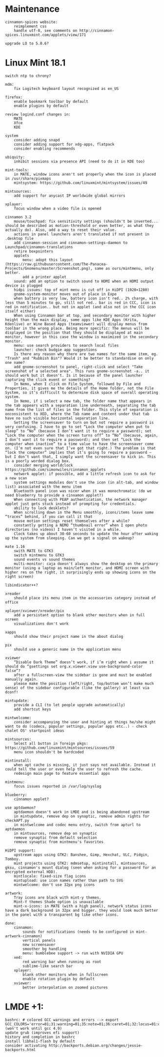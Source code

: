 
Maintenance
===========

    cinnamon-spices website:
        reimplement css
        handle utf-8, see comments on http://cinnamon-spices.linuxmint.com/applets/view/171

    upgrade LO to 5.0.6?

Linux Mint 18.1
===============

    switch ntp to chrony?

    mdm:
        fix Logitech keyboard layout recognized as en_US

    firefox:
        enable bookmark toolbar by default
        enable plugins by default

    review logind.conf changes in:
        MATE
        Xfce
        KDE

    system
        consider adding snapd
        consider adding support for xdg-apps, flatpack
        consider enabling recommends

    ubiquity:
        inhibit sessions via presence API (need to do it in KDE too)

    mint-tools:
        in MATE, window icons aren't set properly when the icon is placed in /usr/share/pixmaps
        mintsystem: https://github.com/linuxmint/mintsystem/issues/49

    mintsources:
        add support for anycast IP worldwide global mirrors

    xplayer:
        focus window when a video file is opened

    cinnamon 3.2
        mouse/touchpad: fix sensitivity settings (shouldn't be inverted... should be described as motion-threshold or even better, as what they actually do). Also, add a way to reset their value.
        actions in panel launchers aren't translated if not present in .desktop file
        add cinnamon-session and cinnamon-settings-daemon to Launchpad/cinnamon-translations
        retire boxpointers
        applets
            menu: adopt this layout (https://raw.githubusercontent.com/The-Panacea-Projects/Gnomenu/master/Screenshot.png), same as ours/mintmenu, only better.
            add a printer applet
        sound: add an option to switch sound to HDMI when an HDMI output device is plugged
        hidpi issues: top of mint menu is cut off in HiDPI (1920×1280)
        gnome-system-monitor moves out of place in Expo
        when battery is very low, battery icon isn't red.. 2% charge, with less than 5 minutes to go, still not red.. bar is red in CCC, icon is red in notification.. but not in applet (and also not in the CCC icon itself either)
        When using Cinnamon bar at top, and secondary monitor with higher height than the main display, some apps like KDE Apps (Krita, Kdenlive) or Wine Based Apps (teamviewer) will display menus from toolbar in the wrong place. Being more specific: The menus will be displayed in the position that they should be displayed at main monitor, however in this case the window is maximized in the secondary monitor.
        menu: use search providers to search local files
        launcher: check budgie app suggestions
        Is there any reason why there are two names for the same item, eg. "Trash" and "Rubbish Bin"? Would it be better to standardise on only one name?
        add gnome-screenshot to panel, right-click and select "Take screenshot of a selected area". This runs gnome-screenshot -a.. it should work but it doesn't. Is it because of the panel launcher capturing the click event or something?
        In Nemo, when I click on File System, followed by File and Properties, it gives me the details of the Home folder, not the File System, so it’s difficult to determine disk space of overall operating system. 
        In Nemo, if i select a new tab, the folder name that appears in the tab appears with a separation line underneath, separating the tab name from the list of files in the folder. This style of separation is onconsistent to XED, where the Tab name and content under that tab have no such visible horizontal separation line.
        Setting the screensaver to turn on but not require a password is very confusing. I have to go to set “Lock the computer when put to sleep” to “No” (because I don’t want it to require a password); set “Lock the computer when the screen turns off” to “No” (because, again, I don’t want it to require a password); and then set “Lock the computer when inactive” to a time value to have the screensaver come on. (I’m not even sure that I’ve got that right.) The problem is that “lock the computer” implies that it’s going to require a password — but I don’t want that, I simply want the screensaver to kick in. This is a poorly worded dialog box.
        consider merging worldclock https://github.com/simonwiles/cinnamon_applets
        network applet: if possible, add a little refresh icon to ask for a new scan
        system settings modules don't use the icon (in alt-tab, and window list) associated with the menu item
        Bluetooth panel icon was nicer when it was monochromatic (do we need blueberry to provide a cinnamon applet?)
        When connecting with PEAP authentication, the network manager applet just gets stuck instead of prompting for credentials.
        ability to lock desklets?
        When scrolling down in the Menu smoothly, icons/items leave some “traces” behind, if you can call it that
        mouse motion settings reset themselves after a while?
        constantly getting a NEMO “thumbnail error” when I open photo directories (no videos) I haven’t visited in a while.
        Clock takes up about 30-60 seconds to update the hour after waking up the system from sleeping. Can we get a signal on wakeup?

    mate 1.16
        swith MATE to GTK3
        switch mintmenu to GTK3
        sound events vs sound themes
        multi-monitor: caja doesn't always show the desktop on the primary monitor (using a laptop as main/left monitor, and HDMI screen with higher res on the right, it surprisingly ends up showing icons on the right screen)

    libindicator++?

    xreader
        should place its menu item in the accessories category instead of office

    xplayer/xviewer/xreader/pix
        add a persistant option to blank other monitors when in full screen
        visualizations don't work

    xapps
        should show their project name in the about dialog

    pix
        should use a generic name in the application menu

    xviewer
        “Disable Dark Theme” doesn’t work, if i’m right when i assume it should do “gsettings set org.x.viewer.view use-background-color false”?
        after a fullscreen-view the sidebar is gone and must be enabled manually again.
        please make the position (left/right, top/bottom won’t make much sense) of the sidebar configurable (like the gallery) at least via dconf!

    mintupdate:
        provide a CLI (to let people upgrade automatically)
        add shortcut keys

    mintwelcome:
        consider accompanying the user and hinting at things he/she might want to do (codecs, popular settings, popular apps etc..) - check chalet OS' startpoint ideas

    mintsources:
        Select all button in foreign pkgs: https://github.com/linuxmint/mintsources/issues/59
        menu icon shouldn't be hardcoded

    mintinstall:
        when apt cache is missing, it just says not available. Instead it could tell the user or even help the user to refresh the cache.
        redesign main page to feature essential apps

    mintmenu:
        focus issues reported in /var/log/syslog

    blueberry:
        cinnamon applet?

    use aptdaemon?
        aptdaemon doesn't work in LMDE and is being abandoned upstream
        in mintupdate, remove dep on synaptic, remove admin rights for checkAPT.py
        in mintwelcome and codec menu entry, switch from apturl to aptdaemon
        in mintsources, remove dep on synaptic
        remove synaptic from default selection
        remove synaptic from mintmenu's favorites

    HiDPI support:
        upstream apps using GTK2: Banshee, Gimp, Hexchat, VLC, Pidgin, Tomboy.
        mint projects using GTK2: mdmsetup, mintinstall, mintsources, gksu, cinnamon's mount dialog (seen when asking for a password for an encrypted external HDD).
        mintlocale: fixed-size flag icons
        mintupload: use icon names rather than path to SVG
        mintwelcome: don't use 32px png icons

    artwork:
        Tray icons are black with mint-y themes.
        Mint-Y themes Shade option is unavailable
        mint-x-icons: in MATE (with a high panel), network status icons have a dark background in 32px and bigger. they would look much better in the panel with a transparent bg like other icons.

    done:
        cinnamon:
            sounds for notifications (needs to be configured in mint-artwork-cinnamon)
            vertical panels
            new screensaver
            smoother bg handling
            menu: bumblebee support -> run with NVIDIA GPU
        xed:
            red warning bar when running as root
            sublime-like search bar
        xplayer:
            blank other monitors when in fullscreen
            enable rotation plugin by default
        xviewer:
            better interpolation on zoomed pictures

LMDE +1:
=========

    bashrc: # colored GCC warnings and errors --> export GCC_COLORS='error=01;31:warning=01;35:note=01;36:caret=01;32:locus=01:quote=01' (won't work until gcc 4.9)
    update grub (improves efi support)
    history and completion in bashrc
    install libhal1-flash by default
    consider activating http://backports.debian.org/changes/jessie-backports.html
